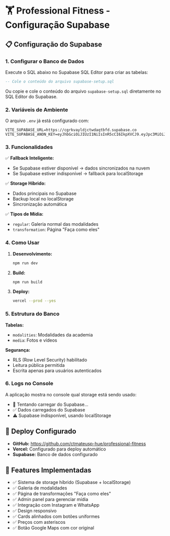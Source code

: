 # 🏋️ Professional Fitness - Configuração Supabase

## 📋 **Configuração do Supabase**

### **1. Configurar o Banco de Dados**

Execute o SQL abaixo no Supabase SQL Editor para criar as tabelas:

```sql
-- Cole o conteúdo do arquivo supabase-setup.sql
```

Ou copie e cole o conteúdo do arquivo `supabase-setup.sql` diretamente no SQL Editor do Supabase.

### **2. Variáveis de Ambiente**

O arquivo `.env` já está configurado com:

```env
VITE_SUPABASE_URL=https://cgrkvayldjctwdaqtbfd.supabase.co
VITE_SUPABASE_ANON_KEY=eyJhbGciOiJIUzI1NiIsInR5cCI6IkpXVCJ9.eyJpc3MiOiJzdXBhYmFzZSIsInJlZiI6ImNncmt2YXlsZGpjdHdkYXF0YmZkIiwicm9sZSI6ImFub24iLCJpYXQiOjE3NTc0NTQ4NDIsImV4cCI6MjA3MzAzMDg0Mn0.wCxEJ9PzyDsmqjQTYAWrPAonHLCKM6gyWqbR_OdOFe8
```

### **3. Funcionalidades**

✅ **Fallback Inteligente:**
- Se Supabase estiver disponível → dados sincronizados na nuvem
- Se Supabase estiver indisponível → fallback para localStorage

✅ **Storage Híbrido:**
- Dados principais no Supabase
- Backup local no localStorage
- Sincronização automática

✅ **Tipos de Mídia:**
- `regular`: Galeria normal das modalidades
- `transformation`: Página "Faça como eles"

### **4. Como Usar**

1. **Desenvolvimento:**
   ```bash
   npm run dev
   ```

2. **Build:**
   ```bash
   npm run build
   ```

3. **Deploy:**
   ```bash
   vercel --prod --yes
   ```

### **5. Estrutura do Banco**

**Tabelas:**
- `modalities`: Modalidades da academia
- `media`: Fotos e vídeos

**Segurança:**
- RLS (Row Level Security) habilitado
- Leitura pública permitida
- Escrita apenas para usuários autenticados

### **6. Logs no Console**

A aplicação mostra no console qual storage está sendo usado:
- 🚀 Tentando carregar do Supabase...
- ✅ Dados carregados do Supabase
- ⚠️ Supabase indisponível, usando localStorage

## 🚀 **Deploy Configurado**

- **GitHub:** https://github.com/ctmateusp-hue/professional-fitness
- **Vercel:** Configurado para deploy automático
- **Supabase:** Banco de dados configurado

## 📱 **Features Implementadas**

- ✅ Sistema de storage híbrido (Supabase + localStorage)
- ✅ Galeria de modalidades
- ✅ Página de transformações "Faça como eles"
- ✅ Admin panel para gerenciar mídia
- ✅ Integração com Instagram e WhatsApp
- ✅ Design responsivo
- ✅ Cards alinhados com botões uniformes
- ✅ Preços com asteriscos
- ✅ Botão Google Maps com cor original
